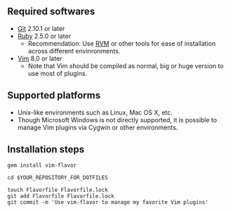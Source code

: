 ## Required softwares

* [Git](http://git-scm.com/) 2.10.1 or later
* [Ruby](http://www.ruby-lang.org/) 2.5.0 or later
  * Recommendation: Use [RVM](http://beginrescueend.com/) or other tools
    for ease of installation across different envinronments.
* [Vim](http://www.vim.org/) 8.0 or later
  * Note that Vim should be compiled as normal, big or huge version
    to use most of plugins.




## Supported platforms

* Unix-like environments such as Linux, Mac OS X, etc.
* Though Microsoft Windows is not directly supported,
  it is possible to manage Vim plugins via Cygwin or other environments.




## Installation steps

    gem install vim-flavor

    cd $YOUR_REPOSITORY_FOR_DOTFILES

    touch Flavorfile Flavorfile.lock
    git add Flavorfile Flavorfile.lock
    git commit -m 'Use vim-flavor to manage my favorite Vim plugins'




<!-- vim: set expandtab shiftwidth=4 softtabstop=4 textwidth=78 : -->
